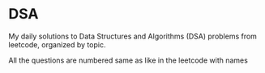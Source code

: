# DSA
My daily solutions to Data Structures and Algorithms (DSA) problems from leetcode, organized by topic.

All the questions are numbered same as like in the leetcode with names 
